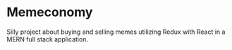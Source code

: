 # Memeconomy
Silly project about buying and selling memes utilizing Redux with React in a MERN full stack application.
